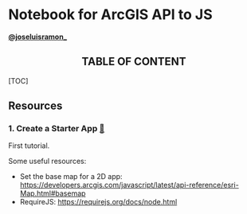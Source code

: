# Notebook for ArcGIS API to JS

**[@joseluisramon_](https://about.me/joseluisramon)**



<h2 style="text-align: center"> TABLE OF CONTENT</h2>

[TOC]



## Resources

### 1. Create a Starter App ​[:link:](https://developers.arcgis.com/javascript/latest/guide/create-a-starter-app/)​

First tutorial. 

Some useful resources: 

* Set the base map for a 2D app:  https://developers.arcgis.com/javascript/latest/api-reference/esri-Map.html#basemap 
* RequireJS: https://requirejs.org/docs/node.html



